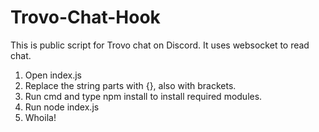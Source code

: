 # Trovo-Chat-Hook
This is public script for Trovo chat on Discord. It uses websocket to read chat.

1. Open index.js
2. Replace the string parts with {}, also with brackets.
3. Run cmd and type npm install to install required modules.
4. Run node index.js
5. Whoila!
